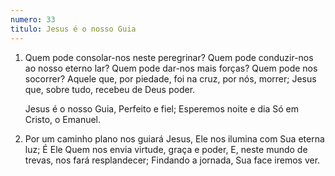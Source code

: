 ```yaml
---
numero: 33
titulo: Jesus é o nosso Guia
---
```

1. Quem pode consolar-nos neste peregrinar?
   Quem pode conduzir-nos ao nosso eterno lar?
   Quem pode dar-nos mais forças? Quem pode nos socorrer?
   Aquele que, por piedade, foi na cruz, por nós, morrer;
   Jesus que, sobre tudo, recebeu de Deus poder.

   Jesus é o nosso Guia,
   Perfeito e fiel;
   Esperemos noite e dia
   Só em Cristo, o Emanuel.

2. Por um caminho plano nos guiará Jesus,
   Ele nos ilumina com Sua eterna luz;
   É Ele Quem nos envia virtude, graça e poder,
   E, neste mundo de trevas, nos fará resplandecer;
   Findando a jornada, Sua face iremos ver.
